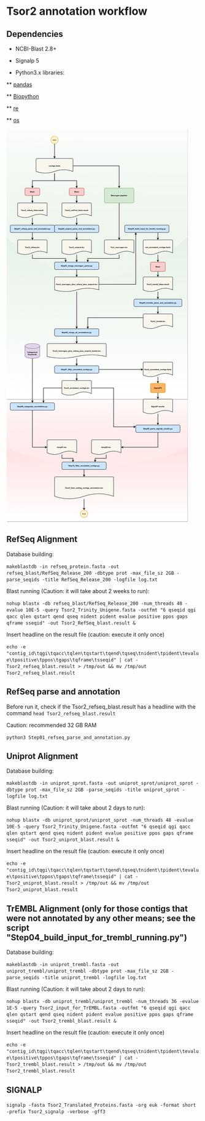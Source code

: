# Tsor2 annotation workflow


## Dependencies

* NCBI-Blast 2.8+

* Signalp 5

* Python3.x libraries: 

** [pandas](https://pandas.pydata.org)

** [Biopython](https://github.com/biopython/DIST)

** [re](https://docs.python.org/3/library/re.html)

** [os](https://docs.python.org/3/library/os.html)



![Graphical overview of the Tsor2 workflow](https://github.com/waldeyr/Tsor2/blob/master/graphical_pipeline/Yanna.png)


## RefSeq Alignment

Database building:

`makeblastdb -in refseq_protein.fasta -out refseq_blast/RefSeq_Release_200 -dbtype prot -max_file_sz 2GB -parse_seqids -title RefSeq_Release_200 -logfile log.txt`

Blast running (Caution: it will take about 2 weeks to run):

`nohup blastx -db refseq_blast/RefSeq_Release_200 -num_threads 48 -evalue 10E-5 -query Tsor2_Trinity_Unigene.fasta -outfmt "6 qseqid qgi qacc qlen qstart qend qseq nident pident evalue positive ppos gaps qframe sseqid" -out Tsor2_RefSeq_blast.result &`

Insert headline on the result file (caution: execute it only once)

`echo -e "contig_id\tqgi\tqacc\tqlen\tqstart\tqend\tqseq\tnident\tpident\tevalue\tpositive\tppos\tgaps\tqframe\tsseqid" | cat - Tsor2_refseq_blast.result > /tmp/out && mv /tmp/out Tsor2_refseq_blast.result`

## RefSeq parse and annotation

Before run it, check if the Tsor2_refseq_blast.result has a headline with the command `head Tsor2_refseq_blast.result`

Caution: recommended 32 GB RAM

`python3 Step01_refseq_parse_and_annotation.py`


## Uniprot Alignment

Database building:

`makeblastdb -in uniprot_sprot.fasta -out uniprot_sprot/uniprot_sprot -dbtype prot -max_file_sz 2GB -parse_seqids -title uniprot_sprot -logfile log.txt`

Blast running (Caution: it will take about 2 days to run):

`nohup blastx -db uniprot_sprot/uniprot_sprot -num_threads 48 -evalue 10E-5 -query Tsor2_Trinity_Unigene.fasta -outfmt "6 qseqid qgi qacc qlen qstart qend qseq nident pident evalue positive ppos gaps qframe sseqid" -out Tsor2_uniprot_blast.result &`

Insert headline on the result file (caution: execute it only once)

`echo -e "contig_id\tqgi\tqacc\tqlen\tqstart\tqend\tqseq\tnident\tpident\tevalue\tpositive\tppos\tgaps\tqframe\tsseqid" | cat - Tsor2_uniprot_blast.result > /tmp/out && mv /tmp/out Tsor2_uniprot_blast.result`


## TrEMBL Alignment (only for those contigs that were not annotated by any other means; see the script "Step04_build_input_for_trembl_running.py")

Database building:

`makeblastdb -in uniprot_trembl.fasta -out uniprot_trembl/uniprot_trembl -dbtype prot -max_file_sz 2GB -parse_seqids -title uniprot_trembl -logfile log.txt`

Blast running (Caution: it will take about 2 days to run):

`nohup blastx -db uniprot_trembl/uniprot_trembl -num_threads 36 -evalue 1E-5 -query Tsor2_input_for_TrEMBL.fasta -outfmt "6 qseqid qgi qacc qlen qstart qend qseq nident pident evalue positive ppos gaps qframe sseqid" -out Tsor2_trembl_blast.result &`

Insert headline on the result file (caution: execute it only once)

`echo -e "contig_id\tqgi\tqacc\tqlen\tqstart\tqend\tqseq\tnident\tpident\tevalue\tpositive\tppos\tgaps\tqframe\tsseqid" | cat - Tsor2_trembl_blast.result > /tmp/out && mv /tmp/out Tsor2_trembl_blast.result`


## SIGNALP

`signalp -fasta Tsor2_Translated_Proteins.fasta -org euk -format short -prefix Tsor2_signalp -verbose -gff3`
